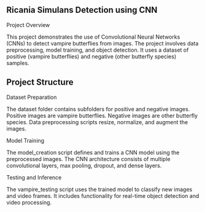 Ricania Simulans Detection using CNN
-------------------------------------

Project Overview

This project demonstrates the use of Convolutional Neural Networks (CNNs) to detect vampire butterflies from images. The project involves data preprocessing, model training, and object detection. It uses a dataset of positive (vampire butterflies) and negative (other butterfly species) samples.

Project Structure
-
Dataset Preparation

The dataset folder contains subfolders for positive and negative images.
Positive images are vampire butterflies.
Negative images are other butterfly species.
Data preprocessing scripts resize, normalize, and augment the images.

Model Training

The model_creation script defines and trains a CNN model using the preprocessed images.
The CNN architecture consists of multiple convolutional layers, max pooling, dropout, and dense layers.

Testing and Inference

The vampire_testing script uses the trained model to classify new images and video frames.
It includes functionality for real-time object detection and video processing.
